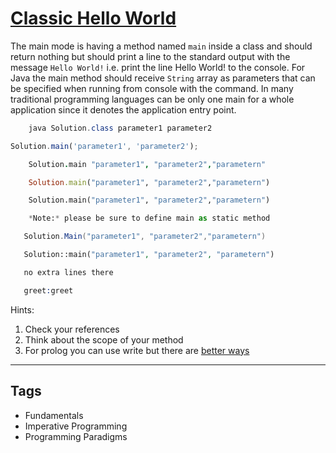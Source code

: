 # [Classic Hello World](https://www.codewars.com/kata/57036f007fd72e3b77000023)

The main mode is having a method named `main` inside a class and should return nothing but should print a line to the standard output with the message `Hello World!` i.e. print the line Hello World! to the console.
For Java the main method should receive `String` array as parameters that can be specified when running from console with the command.
In many traditional programming languages can be only one main for a whole application since it denotes the application entry point.

```java
    java Solution.class parameter1 parameter2
```

```javascript
Solution.main('parameter1', 'parameter2');
```

```coffeescript
    Solution.main "parameter1", "parameter2","parametern"
```

```ruby
    Solution.main("parameter1", "parameter2","parametern")
```

```python
    Solution.main("parameter1", "parameter2","parametern")

    *Note:* please be sure to define main as static method
```

```csharp
   Solution.Main("parameter1", "parameter2","parametern")
```

```php
   Solution::main("parameter1", "parameter2", "parametern")
```

```sh
   no extra lines there
```

```prolog
   greet:greet
```

Hints:

1.  Check your references
2.  Think about the scope of your method
3.  For prolog you can use write but there are [better ways](https://gist.github.com/dtonhofer/20bd01f68a924912771d8405fca66a09)

---

## Tags

- Fundamentals
- Imperative Programming
- Programming Paradigms
